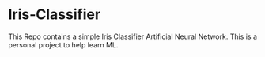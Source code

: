 # Iris-Classifier
This Repo contains a simple Iris Classifier Artificial Neural Network. This is a personal project to help learn ML.
